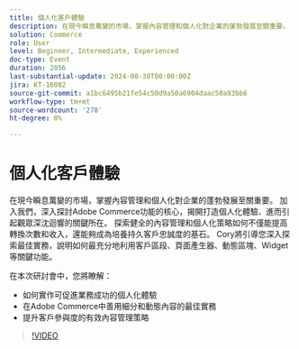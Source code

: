 ```yaml
---
title: 個人化客戶體驗
description: 在現今瞬息萬變的市場，掌握內容管理和個人化對企業的蓬勃發展至關重要。 加入我們，深入探討Adobe Commerce功能的核心，揭開打造個人化體驗、進而引起觀眾深沈迴響的關鍵所在。 探索健全的內容管理和個人化策略如何不僅能提高轉換次數和收入，還能夠成為培養持久客戶忠誠度的基石。 Cory將引導您深入探索最佳實務，說明如何最充分地利用客戶區段、頁面產生器、動態區塊、Widget等關鍵功能。 在這場會議中，您將瞭解如何實作個人化體驗以促進業務成功在Adobe Commerce策略中運用細分和動態內容的最佳實務，以進行有效的內容管理以增強客戶參與度
solution: Commerce
role: User
level: Beginner, Intermediate, Experienced
doc-type: Event
duration: 2056
last-substantial-update: 2024-08-30T00:00:00Z
jira: KT-16082
source-git-commit: a1bc6495b21fe54c50d9a50a6904daac50a93bb6
workflow-type: tm+mt
source-wordcount: '278'
ht-degree: 0%

---
```



# 個人化客戶體驗

在現今瞬息萬變的市場，掌握內容管理和個人化對企業的蓬勃發展至關重要。 加入我們，深入探討Adobe Commerce功能的核心，揭開打造個人化體驗、進而引起觀眾深沈迴響的關鍵所在。 探索健全的內容管理和個人化策略如何不僅能提高轉換次數和收入，還能夠成為培養持久客戶忠誠度的基石。 Cory將引導您深入探索最佳實務，說明如何最充分地利用客戶區段、頁面產生器、動態區塊、Widget等關鍵功能。

在本次研討會中，您將瞭解：

* 如何實作可促進業務成功的個人化體驗
* 在Adobe Commerce中善用細分和動態內容的最佳實務
* 提升客戶參與度的有效內容管理策略

>[!VIDEO](https://video.tv.adobe.com/v/3433146/?learn=on)

